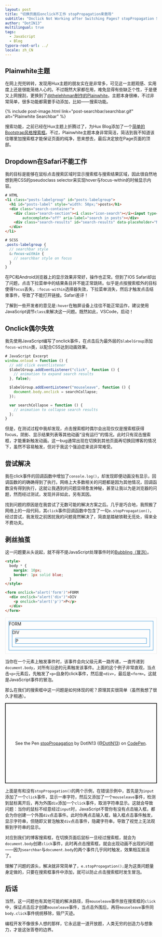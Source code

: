 ```yaml
---
layout: post
title: "切换页面后onclick不工作 stopPropagation来救场"
subtitle: "Onclick Not Working after Switching Pages? stopPropagation Saves the Day!"
author: "DotIN13"
multilingual: true
tags:
  - JavaScript
  - Blog
typora-root-url: ../
locale: zh_CN
---
```


## Plainwhite主题

在网上兜兜转转，发现用Hux主题的朋友实在是非常多，可见这一主题观感、实用度上还是很能笼络人心的。不过既然大家都在用，难免显得有些缺乏个性，于是便又上网搜刮，更换到了[@thelehhman制作的Plainwhite](https://github.com/thelehhman/plainwhite-jekyll)。主题本身很棒，不过非常简单，很多功能都需要手动添加，比如——搜索功能。

{% include post-image.html link="post-searchbar/searchbar.gif" alt="Plainwhite Searchbar" %}

搜索功能，之前已经在Hux主题上折腾过了，为Hux Blog添加了一个[简单的Bootstrap风格搜索框](/2020/03/14/jekyll-blog-searchbar/)。不过，Plainwhite主题本身非常简洁，简洁到我不知道该往哪里加搜索框才能保证页面的纯净，思来想去，最后决定放在Page页面的顶部。

## Dropdown在Safari不能工作

我的目标是能够在鼠标点击搜索区域时显示搜索框与搜索结果区域，因此很自然地想到用CSS的pseudoclass selector来实现hover与focus-within的时候显示内容。

```html
# HTML
<li class="posts-labelgroup" id="posts-labelgroup">
  <h1 id="posts-label" style="width: 50px;">posts</h1>
  <div class="search-container">
    <div class="search-section"><i class="icon-search"></i><input type="text" name="search" id="searchbar"
        autocomplete="off" aria-label="search in posts"></div>
    <div class="search-results" id="search-results" data-placeholder="NO RESULTS" style="display: none;"></div>
  </div>
</li>
```

```scss
# SCSS
.posts-labelgroup {
  // searchbar style
  &:focus-within {
    // searchbar style on focus
  }
}
```

在PC和Android浏览器上的显示效果非常好，操作也正常。但到了IOS Safari却出了问题，点击下拉菜单中的结果条目并不能正常跳转。似乎是点按搜索框外的目标使得`focus`丢失，`:focus-within`选择器失效，下拉菜单消失，然后才触发点击结束事件，导致了不能打开链接。Safari差评！

了解到一些开发者的意见是`:hover`在触屏设备上往往不能正常运作，建议使用JavaScript调节`class`来解决这一问题。既然如此，VSCode，启动！

## Onclick偶尔失效

我先使用JavaScript编写了onclick事件，在点击后为最外层的`$labelGroup`添加`focus-within`类，以配合CSS达到动画效果。

```javascript
# JavaScript Excerpt
window.onload = function () {
  // add click eventlistener
  $labelGroup.addEventListener("click", function () {
    // animation to expand search results
  }, false);

  $labelGroup.addEventListener("mouseleave", function () {
    document.body.onclick = searchCollapse;
  });

  var searchCollapse = function () {
    // animation to collapse search results
  };
}
```

但是，在测试过程中我却发现，点击搜索框时偶尔会出现仅仅是搜索框获得focus，阴影、显示结果列表等其他动画“没有运行”的情况。此时只有双击搜索框，才能重新触发动画。这一bug通常出现在切换到其他页面再切换回博客的情况下，虽然不容易触发，但对于我这个强迫症来说非常难受。

## 尝试解决

我在click事件的回调函数中增加了`console.log()`，却发现即便动画没有显示，回调函数的的确确得到了执行。网络上大多数相关的问题都是因为其他情况，回调函数没有得到执行，这就让我遇到的问题显得愈发神秘，甚至让我以为是浏览器的问题，然而经过测试，发现并非如此，另有其因。

找到问题的原因是在我尝试了无数可能的解决方案之后。几乎是巧合地，我照搬了网络上的一段代码，其`click`事件回调函数中包含了一句`e.stopPropagation()`，经过尝试，我发现之前困扰我的问题竟然解决了，简直是踏破铁鞋无觅处，得来全不费功夫。

## 剥丝抽茧

这一问题要从头说起，就不得不提JavaScript处理事件时的[Bubbling（冒泡）](https://javascript.info/bubbling-and-capturing)。

```html
<style>
  body * {
    margin: 10px;
    border: 1px solid blue;
  }
</style>

<form onclick="alert('form')">FORM
  <div onclick="alert('div')">DIV
    <p onclick="alert('p')">P</p>
  </div>
</form>
```

<style>
  #code-tryout {
    border: solid 2px #f4f4f4;   
  }
  #code-tryout * {
    margin: 10px;
    border: 1px solid #268bd2;
  }
</style>

<div id="code-tryout">
  <form onclick="alert('form')">FORM
    <div onclick="alert('div')">DIV
      <p onclick="alert('p')">P</p>
    </div>
  </form>
</div>

当你在一个元素上触发事件时，该事件会向父级元素一路传递，一直传递到`document.body`，对所有沿途的元素触发该事件。上面的这个例子非常直观，当点击`<p>`元素后，先触发了`<p>`自身的click事件，然后是`<div>`，最后是`<form>`。这就是JavaScript事件的冒泡。

那么在我们的搜索框中这一问题是如何体现的呢？原理其实很简单（虽然我想了很久才相通）。

<p class="codepen" data-height="265" data-theme-id="light" data-default-tab="js,result" data-user="DotIN13" data-slug-hash="qBOXjWJ" style="height: 265px; box-sizing: border-box; display: flex; align-items: center; justify-content: center; border: 2px solid; margin: 1em 0; padding: 1em;" data-pen-title="stopPropagation">
  <span>See the Pen <a href="https://codepen.io/DotIN13/pen/qBOXjWJ">
  stopPropagation</a> by DotIN13 (<a href="https://codepen.io/DotIN13">@DotIN13</a>)
  on <a href="https://codepen.io">CodePen</a>.</span>
</p>
<script async src="https://static.codepen.io/assets/embed/ei.js"></script>

上面是有和没有`stopPropagation()`的两个示例，在错误示例中，首先是为`input`添加了一个`click`事件，显示一串字符，然后又添加了一个`mouseleave`事件，检测到鼠标离开后，再为外围`div`添加一个`click`事件，取消字符串显示。这就会导致问题：当你的鼠标不经意经过`input`时，JavaScript不管你有没有点击输入框，都会为你创建一个外围`div`点击事件。此时你再点击输入框，输入框点击事件触发，显示字符串，但随即又冒泡触发`div`点击事件，隐藏字符串，导致了视觉上无法观察到字符串的显示。

对应到我们的博客搜索框，在切换页面后鼠标一旦经过搜索框，就会为`document.body`创建`click`事件，此时再点击搜索框，就会出现动画不出现的问题——因为`searchbar`与`document.body`的两个事件几乎同时触发，效果相互抵消了。

理解了问题的源头，解决就非常简单了，`e.stopPropagation();`是为这类问题量身定做的，只要在搜索框事件中添加，就可以防止点击搜索框时发生冒泡。

## 后话

当然，这一问题也有其他可能的解决路径，将`mouseleave`事件放在搜索框的`click`中，保证点击后才创建`mouseleave`事件，当点击外围后，再将`mouseleave`事件同`body.click`事件统统移除，毁尸灭迹。

编程开发不像很多人想的那样，它永远是一道开放题，人类无穷的创造力与想象力，才是这张答卷的边界。
